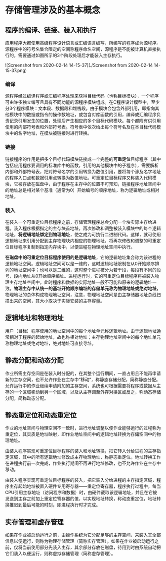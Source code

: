 # 存储管理涉及的基本概念
## 程序的编译、链接、装入和执行
​	应用程序大都使用高级程序设计语言或汇编语言编写，所编写的程序成为源程序。源程序中的符号名集合限定的空间称程序命名空间，源程序是不能被计算机直接执行的，需要通过如图所示的3个阶段处理后才能装入主存执行。

![Screenshot from 2020-02-14 14-15-37](./Screenshot from 2020-02-14 14-15-37.png)

### 编译

​	源程序经过编译程序或汇编程序处理来获得目标代码（也称目标模块），一个程序可由许多独立编写且具有不同功能的源程序模块组成。在C程序设计模型中，至少分3个程序模块：文本段、数据段和堆栈段。由于模块会包含外部引用，即指向其他模块中的数据或指令的操作数地址，或包含对库函数的引用，编译或汇编程序负责记录引用发生的位置，处理后产生相应的多个目标代码模块。每个都附有供引用使用的内部符号表和外部符号表。符号表中依次给出每个符号名及在本目标代码模块中的名字地址，在模块被链接时进行转换。

### 链接

​	链接程序的作用是把多个目标代码模块链接成一个完整的**可重定位**目标程序（其中包括应用程序要调用的标准库中的函数，引用的其他模块中的子程序），需要解析内部和外部符号表，把对符号名字的引用转换为数值引用，要将每个涉及名字地址的程序入口点和数据引用点转换为数值地址。可重定位目标程序又称装入代码模块，它被存放在磁盘中，由于程序在主存中的位置不可预知，链接程序地址空间中的地址总是相对某个基准（通常为0）开始编号的顺序地址，称为逻辑地址或相对地址。

### 装入

​	在装入一个可重定位目标程序之前，存储管理程序总会分配一个块实际主存给进程。装入程序根据指定的主存块首地址，再次修改和调整被装入模块中的每个逻辑地址，**将逻辑地址绑定到物理地址**，使之成为可执行二进制代码。这样，就可使用逻辑地址来引用分配到主存物理块内相应的物理地址，将再次修改和调整的可重定位目标程序复制到指定内存块中，以便进程在物理地址空间中执行。

​	**在磁盘中的可重定位目标程序使用的是逻辑地址**，它的逻辑地址集合称为该进程的逻辑地址空间。逻辑地址空间可以是一维的，这时逻辑地址限制在从0开始顺序排列的地址空间中；也可以是二维的，这时整个进程被分为若干段，每段有不同的段号，段内地址从0开始顺序编址。进程运行时，它的可重定位目标程序将被装入物理主存地址空间中，此时程序和数据的实际地址一般不可能和原来的逻辑地址一致。**物理主存中从统一的基址开始顺序编址的存储单元称为物理地址或绝对地址**，物理地址的总体构成物理地址空间，注意，物理地址空间是由主存储器地址总线扫描出来的空间，其大小取决于实际安装的主存容量。

## 逻辑地址和物理地址

​	用户（目标）程序使用的地址空间中的每个地址单元称逻辑地址。由于逻辑地址通常相对于程序的起始地址，故也称相对地址；主存物理地址空间中的每个地址单元称物理地址或绝对地址，绝对地址可直接寻址。

## 静态分配和动态分配

​	作业所需主存空间是在装入时分配的，在其整个运行期间，一直占用且不能再申请新的主存空间，也不允许作业在主存中“移动”，称静态存储分配，简称静态分配。允许运行中的作业继续申请附加的主存空间，系统也可根据需要将程序或数据从主存的一个区域移动到另一个区域，以及从主存调至外存对换区或反之，称动态存储分配，简称动态分配。

## 静态重定位和动态重定位

​	作业的地址空间与物理空间不一致时，进行地址调整以便作业能够运行的过程称为重定位，其实质是地址映射，即作业地址空间中的逻辑地址转换为存储空间中的物理地址。

​	由装入程序实现可重定位目标程序的装入和地址转换，把它转入分给进程的主存指定区域，其中的所有逻辑地址修改成主存物理地址，称静态重定位。地址转换工作在进程执行前一次完成，作业执行期间不再进行地址修改，也不允许作业在主存中移动。

​	由装入程序实现可重定位目标程序的装入，把它装入分给进程的主存指定区域，程序主存起始地址被置入硬件专用寄存器——重定位寄存器，程序执行过程中，每当CPU引用主存地址（访问程序和数据）时，由硬件截取该逻辑地址，并且在它被发送到主存之前加上重定位寄存器的值，以实现地址转换，称动态重定位，地址转换推迟到最后可能的时刻，即进程执行时才完成。

## 实存管理和虚存管理

​	如果在作业被启动运行之前，由操作系统为它分配足够的主存空间，来装入其全部信息以便运行，则称为物理存储管理（简称实存管理）。如果在作业被启动运行之前，仅将当前使用部分先装入主存，其余部分存放在磁盘，待用到时由系统自动把它们装入以便运行，则称虚拟存储管理（简称虚存管理）。